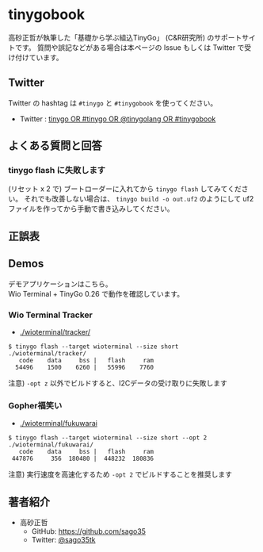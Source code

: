 # tinygobook

高砂正哲が執筆した「基礎から学ぶ組込TinyGo」 (C&R研究所) のサポートサイトです。
質問や誤記などがある場合は本ページの Issue もしくは Twitter で受け付けています。

## Twitter

Twitter の hashtag は `#tinygo` と `#tinygobook` を使ってください。  

* Twitter : [tinygo OR #tinygo OR @tinygolang OR #tinygobook](https://twitter.com/search?q=tinygo%20OR%20%23tinygo%20OR%20%40tinygolang%20OR%20%23tinygobook&src=typed_query&f=live)

## よくある質問と回答

### tinygo flash に失敗します

(リセット x 2 で) ブートローダーに入れてから `tinygo flash` してみてください。
それでも改善しない場合は、 `tinygo build -o out.uf2` のようにして uf2 ファイルを作ってから手動で書き込みしてください。

## 正誤表

## Demos

デモアプリケーションはこちら。  
Wio Terminal + TinyGo 0.26 で動作を確認しています。  

### Wio Terminal Tracker

* [./wioterminal/tracker/](./wioterminal/tracker/)

```
$ tinygo flash --target wioterminal --size short ./wioterminal/tracker/
   code    data     bss |   flash     ram
  54496    1500    6260 |   55996    7760
```

注意) `-opt z` 以外でビルドすると、I2Cデータの受け取りに失敗します  

### Gopher福笑い

* [./wioterminal/fukuwarai](./wioterminal/fukuwarai/)

```shell
$ tinygo flash --target wioterminal --size short --opt 2 ./wioterminal/fukuwarai/
   code    data     bss |   flash     ram
 447876     356  180480 |  448232  180836
```

注意) 実行速度を高速化するため `-opt 2` でビルドすることを推奨します  

## 著者紹介

* 高砂正哲
    * GitHub: https://github.com/sago35
    * Twitter: [@sago35tk](https://twitter.com/sago35tk)
